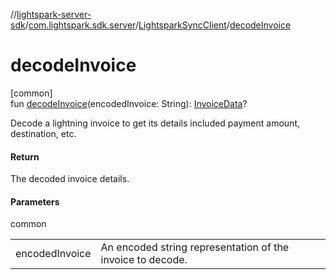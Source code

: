//[lightspark-server-sdk](../../../index.md)/[com.lightspark.sdk.server](../index.md)/[LightsparkSyncClient](index.md)/[decodeInvoice](decode-invoice.md)

# decodeInvoice

[common]\
fun [decodeInvoice](decode-invoice.md)(encodedInvoice: String): [InvoiceData](../../com.lightspark.sdk.server.model/-invoice-data/index.md)?

Decode a lightning invoice to get its details included payment amount, destination, etc.

#### Return

The decoded invoice details.

#### Parameters

common

| | |
|---|---|
| encodedInvoice | An encoded string representation of the invoice to decode. |
